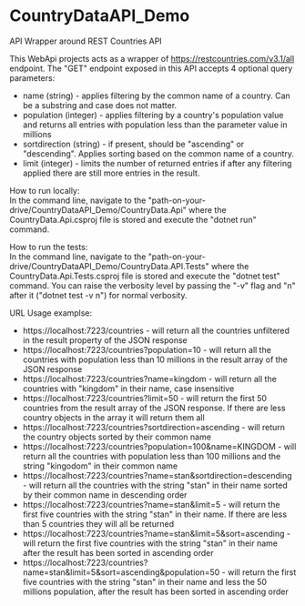 # CountryDataAPI_Demo
API Wrapper around REST Countries API

This WebApi projects acts as a wrapper of https://restcountries.com/v3.1/all endpoint. The "GET" endpoint exposed in this API accepts 4 optional query parameters:
* name (string) - applies filtering by the common name of a country. Can be a substring and case does not matter.
* population (integer) - applies filtering by a country's population value and returns all entries with population less than the parameter value in millions
* sortdirection (string) - if present, should be "ascending" or "descending". Applies sorting based on the common name of a country.
* limit (integer) - limits the number of returned entries if after any filtering applied there are still more entries in the result.

How to run locally:<br>
In the command line, navigate to the "path-on-your-drive/CountryDataAPI_Demo/CountryData.Api" where the CountryData.Api.csproj file is stored and execute the "dotnet run" command.

How to run the tests:<br>
In the command line, navigate to the "path-on-your-drive/CountryDataAPI_Demo/CountryData.API.Tests" where the CountryData.Api.Tests.csproj file is stored and execute the "dotnet test" command. You can raise the verbosity level by passing the "-v" flag and "n" after it ("dotnet test -v n") for normal verbosity.

URL Usage examplse:<br>
* https://localhost:7223/countries - will return all the countries unfiltered in the result property of the JSON response
* https://localhost:7223/countries?population=10 - will return all the countries with population less than 10 millions in the result array of the JSON response
* https://localhost:7223/countries?name=kingdom - will return all the countries with "kingdom" in their name, case insensitive
* https://localhost:7223/countries?limit=50 - will return the first 50 countries from the result array of the JSON response. If there are less country objects in the array it will return them all
* https://localhost:7223/countries?sortdirection=ascending - will return the country objects sorted by their common name
* https://localhost:7223/countries?population=100&name=KINGDOM - will return all the countries with population less than 100 millions and the string "kingodom" in their common name
* https://localhost:7223/countries?name=stan&sortdirection=descending - will return all the countries with the string "stan" in their name sorted by their common name in descending order
* https://localhost:7223/countries?name=stan&limit=5 - will return the first five countries with the string "stan" in their name. If there are less than 5 countries they will all be returned
* https://localhost:7223/countries?name=stan&limit=5&sort=ascending - will return the first five countries with the string "stan" in their name after the result has been sorted in ascending order
*  https://localhost:7223/countries?name=stan&limit=5&sort=ascending&population=50 - will return the first five countries with the string "stan" in their name and less the 50 millions population, after the result has been sorted in ascending order

